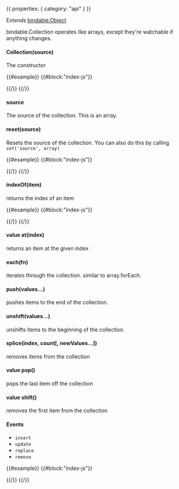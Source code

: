 {{
  properties: {
    category: "api"
  }
}}

Extends [bindable.Object](/docs/api/-bindableobject)

bindable.Collection operates like arrays, except they're watchable if anything changes.

#### Collection(source)

The constructor

{{#example}}
{{#block:"index-js"}}
<!--
var bindable = require("bindable@0.6.0");
var items = new bindable.Collection([1, 2, 3]);
console.log(items.at(0));
console.log(items.at(1));
console.log(items.at(2));
console.log(items.source);
-->
{{/}}
{{/}}

#### source

The source of the collection. This is an array.

#### reset(source)

Resets the source of the collection. You can also do this by calling `set('source', array)`

{{#example}}
{{#block:"index-js"}}
<!--
var bindable = require("bindable@0.6.0");
var items = new bindable.Collection([1, 2, 3]);
console.log(items.source);
items.reset([4, 5, 6]);
console.log(items.source);
items.set("source", [7, 8, 9]);
console.log(items.source);
-->
{{/}}
{{/}}


#### indexOf(item)

returns the index of an item

{{#example}}
{{#block:"index-js"}}
<!--
var bindable = require("bindable@0.6.0");
var items = new bindable.Collection([1, 2, 3]);
console.log(items.indexOf(1));
-->
{{/}}
{{/}}

#### value at(index)

returns an item at the given index

#### each(fn)

iterates through the collection. similar to array.forEach.

#### push(values...)

pushes items to the end of the collection.

#### unshift(values...)

unshifts items to the beginning of the collection.

#### splice(index, count[, newValues...])

removes items from the collection

#### value pop()

pops the last item off the collection

#### value shift()

removes the first item from the collection

#### Events

- `insert`
- `update`
- `replace`
- `remove`

{{#example}}
{{#block:"index-js"}}
<!--
var bindable = require("bindable@0.6.0");
var items = new bindable.Collection([1, 2, 3]);

items.on("insert", function (result) {
  console.log("insert ", result);
});

items.on("remove", function (result) {
  console.log("remove ", result);
});

items.on("update", function (result) {
  console.log("update ", result);
});

items.on("reset", function (result) {
  console.log("reset ", result);
});

items.reset([2, 3, 4]);
items.splice(1, 2);
items.push(6);
items.pop();
items.shift();
-->
{{/}}
{{/}}
